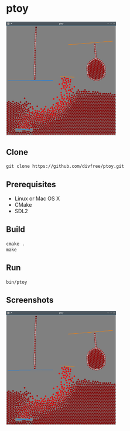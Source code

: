 # ptoy

<img src="doc/screenshot.png" alt="screenshot" width="300">

## Clone

    git clone https://github.com/divfree/ptoy.git

## Prerequisites

- Linux or Mac OS X
- CMake
- SDL2

## Build

```
cmake .
make
```

## Run

```
bin/ptoy
```

## Screenshots

<img src="doc/screenshot.png" alt="gameplay" width="300">
